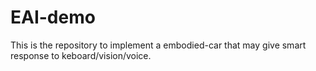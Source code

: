 # EAI-demo
This is the repository to implement a embodied-car that may give smart response to keboard/vision/voice.

